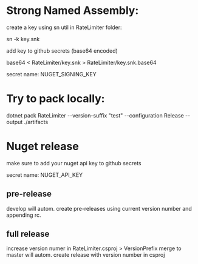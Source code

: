 # Strong Named Assembly:

create a key using sn util in RateLimiter folder: 

sn -k key.snk

add key to github secrets (base64 encoded)

base64 < RateLimiter/key.snk > RateLimiter/key.snk.base64

secret name: NUGET_SIGNING_KEY




# Try to pack locally: 

dotnet pack RateLimiter --version-suffix "test" --configuration Release --output ./artifacts


# Nuget release

make sure to add your nuget api key to github secrets

secret name: NUGET_API_KEY

## pre-release

develop will autom. create pre-releases using current version number and appending rc.<datetime>

## full release

increase version numer in RateLimiter.csproj > VersionPrefix
merge to master will autom. create release with version number in csproj
